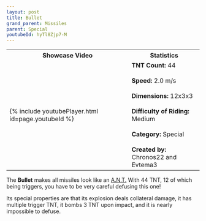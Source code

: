 ```yaml
---
layout: post
title: Bullet
grand_parent: Missiles
parent: Special
youtubeId: hyTl8Zjp7-M
---
```


<table>
    <tr>
        <th>Showcase Video</th>
        <th>Statistics</th>
    </tr>
    <tr>
        <td>{% include youtubePlayer.html id=page.youtubeId %}</td>
        <td>
            <b>TNT Count:</b> 44<br><br>
            <b>Speed:</b> 2.0 m/s<br><br>
            <b>Dimensions:</b> 12x3x3<br><br>
            <b>Difficulty of Riding:</b> Medium<br><br>
            <b>Category:</b> Special<br><br>
            <b>Created by:</b> Chronos22 and<br>Evtema3
        </td>
    </tr>
</table>

The **Bullet** makes all missiles look like an [A.N.T.](https://zeroniaserver.github.io/RocketRidersWiki/missiles/normal/ant) With 44 TNT, 12 of which being triggers, you have to be very careful defusing this one!

Its special properties are that its explosion deals collateral damage, it has multiple trigger TNT, it bombs 3 TNT upon impact, and it is nearly impossible to defuse.